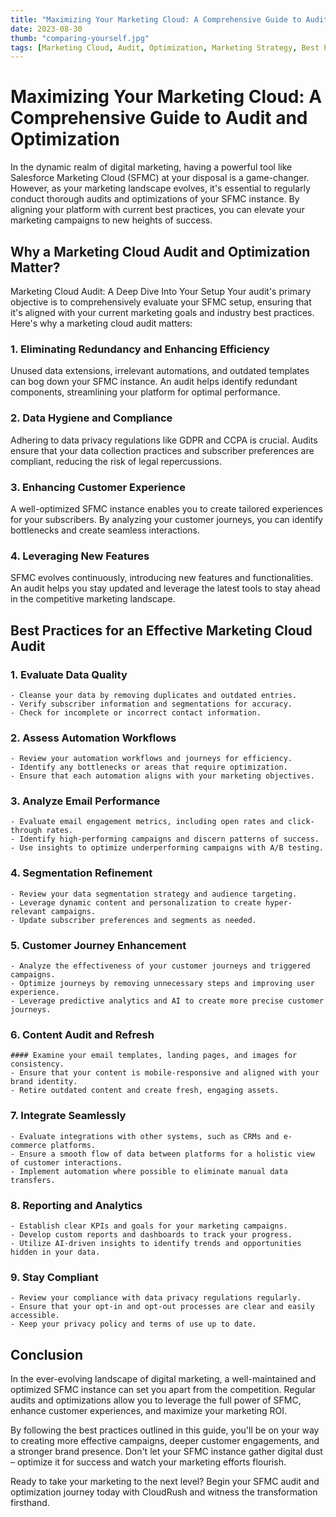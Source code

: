```yaml
---
title: "Maximizing Your Marketing Cloud: A Comprehensive Guide to Audit and Optimization"
date: 2023-08-30
thumb: "comparing-yourself.jpg"
tags: [Marketing Cloud, Audit, Optimization, Marketing Strategy, Best Practices]
---
```


# Maximizing Your Marketing Cloud: A Comprehensive Guide to Audit and Optimization

In the dynamic realm of digital marketing, having a powerful tool like Salesforce Marketing Cloud (SFMC) at your disposal is a game-changer. However, as your marketing landscape evolves, it's essential to regularly conduct thorough audits and optimizations of your SFMC instance. By aligning your platform with current best practices, you can elevate your marketing campaigns to new heights of success.

## Why a Marketing Cloud Audit and Optimization Matter?

Marketing Cloud Audit: A Deep Dive Into Your Setup
Your audit's primary objective is to comprehensively evaluate your SFMC setup, ensuring that it's aligned with your current marketing goals and industry best practices. Here's why a marketing cloud audit matters:

### 1. Eliminating Redundancy and Enhancing Efficiency

Unused data extensions, irrelevant automations, and outdated templates can bog down your SFMC instance. An audit helps identify redundant components, streamlining your platform for optimal performance.

### 2. Data Hygiene and Compliance

Adhering to data privacy regulations like GDPR and CCPA is crucial. Audits ensure that your data collection practices and subscriber preferences are compliant, reducing the risk of legal repercussions.

### 3. Enhancing Customer Experience

A well-optimized SFMC instance enables you to create tailored experiences for your subscribers. By analyzing your customer journeys, you can identify bottlenecks and create seamless interactions.

### 4. Leveraging New Features

SFMC evolves continuously, introducing new features and functionalities. An audit helps you stay updated and leverage the latest tools to stay ahead in the competitive marketing landscape.

## Best Practices for an Effective Marketing Cloud Audit

### 1. **Evaluate Data Quality**

    - Cleanse your data by removing duplicates and outdated entries.
    - Verify subscriber information and segmentations for accuracy.
    - Check for incomplete or incorrect contact information.

### 2. **Assess Automation Workflows**

    - Review your automation workflows and journeys for efficiency.
    - Identify any bottlenecks or areas that require optimization.
    - Ensure that each automation aligns with your marketing objectives.

### 3. **Analyze Email Performance**

    - Evaluate email engagement metrics, including open rates and click-through rates.
    - Identify high-performing campaigns and discern patterns of success.
    - Use insights to optimize underperforming campaigns with A/B testing.

### 4. **Segmentation Refinement**

    - Review your data segmentation strategy and audience targeting.
    - Leverage dynamic content and personalization to create hyper-relevant campaigns.
    - Update subscriber preferences and segments as needed.

### 5. **Customer Journey Enhancement**

    - Analyze the effectiveness of your customer journeys and triggered campaigns.
    - Optimize journeys by removing unnecessary steps and improving user experience.
    - Leverage predictive analytics and AI to create more precise customer journeys.

### 6. **Content Audit and Refresh**

    #### Examine your email templates, landing pages, and images for consistency.
    - Ensure that your content is mobile-responsive and aligned with your brand identity.
    - Retire outdated content and create fresh, engaging assets.

### 7. **Integrate Seamlessly**

    - Evaluate integrations with other systems, such as CRMs and e-commerce platforms.
    - Ensure a smooth flow of data between platforms for a holistic view of customer interactions.
    - Implement automation where possible to eliminate manual data transfers.

### 8. **Reporting and Analytics**

    - Establish clear KPIs and goals for your marketing campaigns.
    - Develop custom reports and dashboards to track your progress.
    - Utilize AI-driven insights to identify trends and opportunities hidden in your data.

### 9. **Stay Compliant**

    - Review your compliance with data privacy regulations regularly.
    - Ensure that your opt-in and opt-out processes are clear and easily accessible.
    - Keep your privacy policy and terms of use up to date.

## Conclusion

In the ever-evolving landscape of digital marketing, a well-maintained and optimized SFMC instance can set you apart from the competition. Regular audits and optimizations allow you to leverage the full power of SFMC, enhance customer experiences, and maximize your marketing ROI.

By following the best practices outlined in this guide, you'll be on your way to creating more effective campaigns, deeper customer engagements, and a stronger brand presence. Don't let your SFMC instance gather digital dust – optimize it for success and watch your marketing efforts flourish.

Ready to take your marketing to the next level? Begin your SFMC audit and optimization journey today with CloudRush and witness the transformation firsthand.
